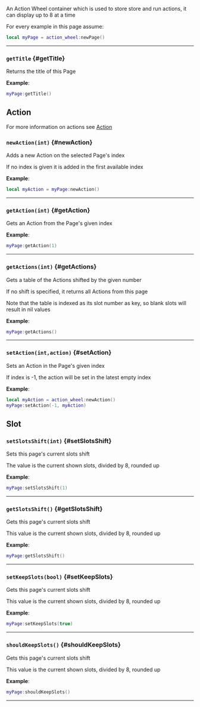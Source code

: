 An Action Wheel container which is used to store store and run actions, it can display up to 8 at a time

For every example in this page assume:

```lua
local myPage = action_wheel:newPage()
```

---

### `getTitle` \{#getTitle}

Returns the title of this Page

**Example**:

```lua
myPage:getTitle()
```

## Action

For more information on actions see [Action](Action)

### `newAction(int)` \{#newAction}

Adds a new Action on the selected Page's index

If no index is given it is added in the first available index

**Example**:

```lua
local myAction = myPage:newAction()
```

---

### `getAction(int)` \{#getAction}

Gets an Action from the Page's given index

**Example**:

```lua
myPage:getAction(1)
```

---

### `getActions(int)` \{#getActions}

Gets a table of the Actions shifted by the given number

If no shift is specified, it returns all Actions from this page

Note that the table is indexed as its slot number as key, so blank slots will result in nil values

**Example**:

```lua
myPage:getActions()
```

---

### `setAction(int,action)` \{#setAction}

Sets an Action in the Page's given index

If index is -1, the action will be set in the latest empty index

**Example**:

```lua
local myAction = action_wheel:newAction()
myPage:setAction(-1, myAction)
```

## Slot

### `setSlotsShift(int)` \{#setSlotsShift}

Sets this page's current slots shift

The value is the current shown slots, divided by 8, rounded up

**Example**:

```lua
myPage:setSlotsShift(1)
```

---

### `getSlotsShift()` \{#getSlotsShift}

Gets this page's current slots shift

This value is the current shown slots, divided by 8, rounded up

**Example**:

```lua
myPage:getSlotsShift()
```

---

### `setKeepSlots(bool)` \{#setKeepSlots}

Gets this page's current slots shift

This value is the current shown slots, divided by 8, rounded up

**Example**:

```lua
myPage:setKeepSlots(true)
```

---

### `shouldKeepSlots()` \{#shouldKeepSlots}

Gets this page's current slots shift

This value is the current shown slots, divided by 8, rounded up

**Example**:

```lua
myPage:shouldKeepSlots()
```

---
